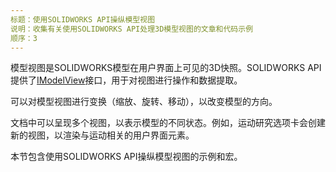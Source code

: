 ```yaml
---
标题：使用SOLIDWORKS API操纵模型视图
说明：收集有关使用SOLIDWORKS API处理3D模型视图的文章和代码示例
顺序：3
---
```

模型视图是SOLIDWORKS模型在用户界面上可见的3D快照。SOLIDWORKS API提供了[IModelView](https://help.solidworks.com/2018/english/api/sldworksapi/SolidWorks.Interop.sldworks~SolidWorks.Interop.sldworks.IModelView.html)接口，用于对视图进行操作和数据提取。

可以对模型视图进行变换（缩放、旋转、移动），以改变模型的方向。

文档中可以呈现多个视图，以表示模型的不同状态。例如，运动研究选项卡会创建新的视图，以渲染与运动相关的用户界面元素。

本节包含使用SOLIDWORKS API操纵模型视图的示例和宏。